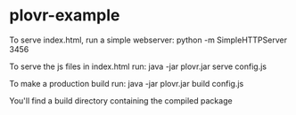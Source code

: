 plovr-example
=============

To serve index.html, run a simple webserver:
python -m SimpleHTTPServer 3456

To serve the js files in index.html run:
java -jar plovr.jar serve config.js

To make a production build run:
java -jar plovr.jar build config.js

You'll find a build directory containing the compiled package

